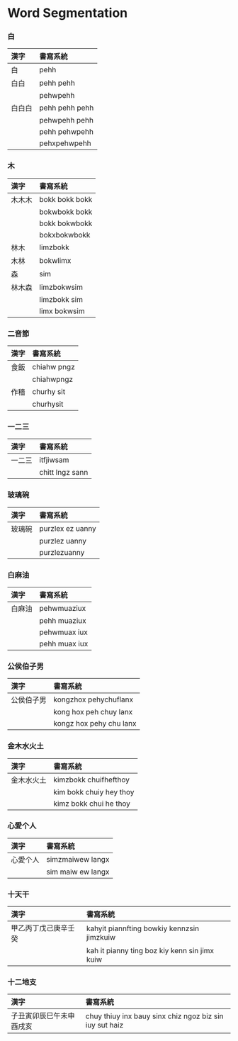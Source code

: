 # Word Segmentation

### 白

| 漢字 | 書寫系統 |
| :--- | :--- |
| 白 | pehh |
| 白白 | pehh pehh |
|| pehwpehh |
| 白白白 | pehh pehh pehh |
|| pehwpehh pehh |
|| pehh pehwpehh |
|| pehxpehwpehh |

### 木

| 漢字 | 書寫系統 |
| :--- | :--- |
| 木木木 | bokk bokk bokk |
|| bokwbokk bokk |
|| bokk bokwbokk |
|| bokxbokwbokk |
| 林木 | limzbokk |
| 木林 | bokwlimx |
| 森 | sim |
| 林木森 | limzbokwsim |
|| limzbokk sim |
|| limx bokwsim |

### 二音節

| 漢字 | 書寫系統 |
| :--- | :--- |
| 食飯 | chiahw pngz |
|| chiahwpngz |
| 作穡 | churhy sit |
|| churhysit |

### 一二三

| 漢字 | 書寫系統 |
| :--- | :--- |
| 一二三 | itfjiwsam |
| | chitt lngz sann |

### 玻璃碗

| 漢字 | 書寫系統 |
| :--- | :--- |
| 玻璃碗 | purzlex ez uanny |
|| purzlez uanny |
|| purzlezuanny |

### 白麻油

| 漢字 | 書寫系統 |
| :--- | :--- |
| 白麻油 | pehwmuaziux |
|| pehh muaziux |
|| pehwmuax iux |
|| pehh muax iux |

### 公侯伯子男

| 漢字 | 書寫系統 |
| :--- | :--- |
| 公侯伯子男 | kongzhox pehychuflanx |
|| kong hox peh chuy lanx |
|| kongz hox pehy chu lanx |

### 金木水火土

| 漢字 | 書寫系統 |
| :--- | :--- |
| 金木水火土 | kimzbokk chuifhefthoy |
| | kim bokk chuiy hey thoy |
|| kimz bokk chui he thoy |

### 心愛个人

| 漢字 | 書寫系統 |
| :--- | :--- |
| 心愛个人 | simzmaiwew langx |
|| sim maiw ew langx |

### 十天干

| 漢字 | 書寫系統 |
| :--- | :--- |
| 甲乙丙丁戊己庚辛壬癸 | kahyit piannfting bowkiy kennzsin jimzkuiw |
|| kah it pianny ting boz kiy kenn sin jimx kuiw |

### 十二地支

| 漢字 | 書寫系統 |
| :--- | :--- |
| 子丑寅卯辰巳午未申酉戌亥 | chuy thiuy inx bauy sinx chiz ngoz biz sin iuy sut haiz |
